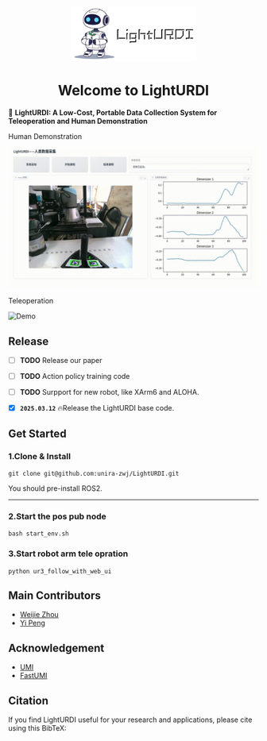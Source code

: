 <div align=center> <img src="assert/logo.png" width=50%></div>

<div align="center">

# Welcome to LightURDI

</div>


📖 **LightURDI: A Low-Cost, Portable Data Collection System for Teleoperation and Human Demonstration**

Human Demonstration

![Demo](assert/human_option.gif)

Teleoperation

<img src="assert/tele_option.gif" alt="Demo" width="800" height="400">


## Release

- [ ] **TODO** Release our paper
- [ ] **TODO** Action policy training code
- [ ] **TODO** Surpport for new robot, like XArm6 and ALOHA. 
- [x] **`2025.03.12`** 🔥Release the LightURDI base code.


## Get Started

### 1.Clone & Install

```shell
git clone git@github.com:unira-zwj/LightURDI.git
```

You should pre-install ROS2.

---


### 2.Start the pos pub node

```shell
bash start_env.sh
```


### 3.Start robot arm tele opration

```shell
python ur3_follow_with_web_ui
```

## Main Contributors

- [Weijie Zhou](https://github.com/unira-zwj)
- [Yi Peng]()

## Acknowledgement

- [UMI](https://github.com/real-stanford/universal_manipulation_interface)
- [FastUMI](https://github.com/YdingTeam/FastUMI_Data)

## Citation
If you find LightURDI useful for your research and applications, please cite using this BibTeX:
```bibtex
